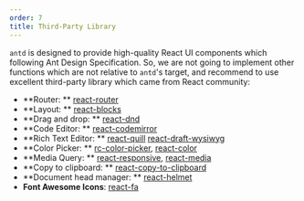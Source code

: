 ```yaml
---
order: 7
title: Third-Party Library
---
```


`antd` is designed to provide high-quality React UI components which following Ant Design Specification. So, we are not going to implement other functions which are not relative to `antd`'s target, and recommend to use excellent third-party library which came from React community:

* **Router: ** [react-router](https://github.com/ReactTraining/react-router)
* **Layout: ** [react-blocks](http://whoisandie.github.io/react-blocks/)
* **Drag and drop: ** [react-dnd](https://github.com/gaearon/react-dnd)
* **Code Editor: ** [react-codemirror](https://github.com/JedWatson/react-codemirror)
* **Rich Text Editor: ** [react-quill](https://github.com/zenoamaro/react-quill) [react-draft-wysiwyg](https://github.com/jpuri/react-draft-wysiwyg)
* **Color Picker: ** [rc-color-picker](https://github.com/react-component/color-picker), [react-color](http://casesandberg.github.io/react-color/)
* **Media Query: ** [react-responsive](https://github.com/contra/react-responsive), [react-media](https://github.com/ReactTraining/react-media)
* **Copy to clipboard: ** [react-copy-to-clipboard](https://github.com/nkbt/react-copy-to-clipboard)
* **Document head manager: ** [react-helmet](https://github.com/nfl/react-helmet)
* **Font Awesome Icons**: [react-fa](https://github.com/andreypopp/react-fa)
